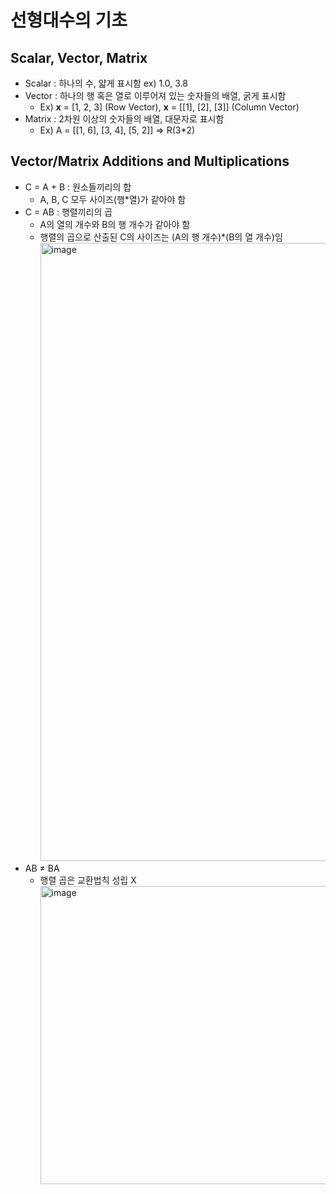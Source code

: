 # 선형대수의 기초
## Scalar, Vector, Matrix

- Scalar : 하나의 수, 얇게 표시함 ex) 1.0, 3.8
- Vector : 하나의 행 혹은 열로 이루어져 있는 숫자들의 배열, 굵게 표시함
  - Ex) **x** = [1, 2, 3] (Row Vector), **x** = [[1], [2], [3]] (Column Vector)
- Matrix : 2차원 이상의 숫자들의 배열, 대문자로 표시함
  - Ex) A = [[1, 6], [3, 4], [5, 2]] => R(3*2)


## Vector/Matrix Additions and Multiplications

- C = A + B : 원소들끼리의 합
  - A, B, C 모두 사이즈(행*열)가 같아야 함 
- C = AB : 행렬끼리의 곱
  - A의 열의 개수와 B의 행 개수가 같아야 함
  - 행렬의 곱으로 산출된 C의 사이즈는 (A의 행 개수)*(B의 열 개수)임
    <img width="989" alt="image" src="https://github.com/y100861/Linear_Algebra/assets/107607076/45456c9f-573c-4ae5-b1f1-8bdbdcb96ceb">
- AB ≠ BA
  - 행렬 곱은 교환법칙 성립 X <br/>
    <img width="477" alt="image" src="https://github.com/y100861/Linear_Algebra/assets/107607076/631f621a-8307-45f1-b7e4-8c83f6291f82">
